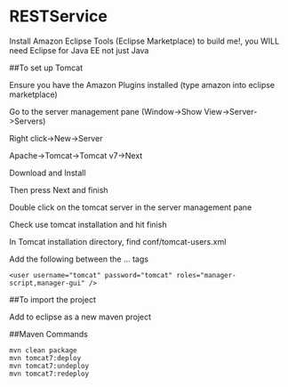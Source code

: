 # RESTService

Install Amazon Eclipse Tools (Eclipse Marketplace) to build me!, you WILL need Eclipse for Java EE not just Java

##To set up Tomcat

Ensure you have the Amazon Plugins installed (type amazon into eclipse marketplace)

Go to the server management pane (Window->Show View->Server->Servers)

Right click->New->Server

Apache->Tomcat->Tomcat v7->Next

Download and Install

Then press Next and finish

Double click on the tomcat server in the server management pane

Check use tomcat installation and hit finish

In Tomcat installation directory, find conf/tomcat-users.xml

Add the following between the <tomcat-users>...</tomcat-users> tags

    <user username="tomcat" password="tomcat" roles="manager-script,manager-gui" />

##To import the project

Add to eclipse as a new maven project

##Maven Commands

    mvn clean package
    mvn tomcat7:deploy
    mvn tomcat7:undeploy 
    mvn tomcat7:redeploy
